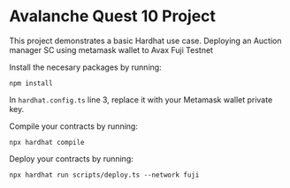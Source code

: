 # Avalanche Quest 10 Project

This project demonstrates a basic Hardhat use case.
Deploying an Auction manager SC using metamask wallet to Avax Fuji Testnet

Install the necesary packages by running:

```shell
npm install
```

In `hardhat.config.ts` line 3, replace it with your Metamask wallet private key.

Compile your contracts by running:

```shell
npx hardhat compile
```

Deploy your contracts by running:

```shell
npx hardhat run scripts/deploy.ts --network fuji
```
